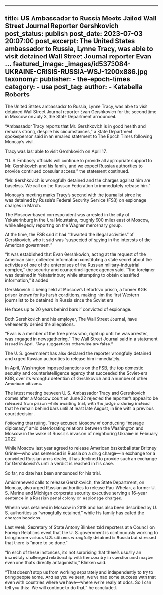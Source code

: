 
---
title: US Ambassador to Russia Meets Jailed Wall Street Journal Reporter Gershkovich 
post_status: publish
post_date: 2023-07-03 20:07:00 
post_excerpt: The United States ambassador to Russia, Lynne Tracy, was able to visit detained Wall Street Journal reporter Evan ... 
featured_image: _images/id5373084-UKRAINE-CRISIS-RUSSIA-WSJ-1200x886.jpg 
taxonomy:
    publisher:
        - the-epoch-times
    category:
        - usa 
    post_tag:
    author:
        - Katabella Roberts
---
The United States ambassador to Russia, Lynne Tracy, was able to visit detained Wall Street Journal reporter Evan Gershkovich for the second time in Moscow on July 3, the State Department announced.

“Ambassador Tracy reports that Mr. Gershkovich is in good health and remains strong, despite his circumstances,” a State Department spokesperson said in an emailed statement to The Epoch Times following Monday’s visit.

Tracy was last able to visit Gershkovich on April 17.

“U. S. Embassy officials will continue to provide all appropriate support to Mr. Gershkovich and his family, and we expect Russian authorities to provide continued consular access,” the statement continued.

“Mr. Gershkovich is wrongfully detained and the charges against him are baseless. We call on the Russian Federation to immediately release him.”

Monday’s meeting marks Tracy’s second with the journalist since he was detained by Russia’s Federal Security Service (FSB) on espionage charges in March.

The Moscow-based correspondent was arrested in the city of Yekaterinburg in the Ural Mountains, roughly 900 miles east of Moscow, while allegedly reporting on the Wagner mercenary group.

At the time, the FSB said it had “thwarted the illegal activities” of Gershkovich, who it said was “suspected of spying in the interests of the American government.”

“It was established that Evan Gershkovich, acting at the request of the American side, collected information constituting a state secret about the activities of one of the enterprises of the Russian military-industrial complex,” the security and counterintelligence agency said. “The foreigner was detained in Yekaterinburg while attempting to obtain classified information,” it added.

Gershkovich is being held at Moscow’s Lefortovo prison, a former KGB prison known for its harsh conditions, making him the first Western journalist to be detained in Russia since the Soviet era.

He faces up to 20 years behind bars if convicted of espionage.

Both Gershkovich and his employer, The Wall Street Journal, have vehemently denied the allegations.

“Evan is a member of the free press who, right up until he was arrested, was engaged in newsgathering,” The Wall Street Journal said in a statement issued in April. “Any suggestions otherwise are false.”

The U. S. government has also declared the reporter wrongfully detained and urged Russian authorities to release him immediately.

In April, Washington imposed sanctions on the FSB, the top domestic security and counterintelligence agency that succeeded the Soviet-era KGB, over its wrongful detention of Gershkovich and a number of other American citizens.

The latest meeting between U. S. Ambassador Tracy and Gershkovich comes after a Moscow court on June 22 rejected the reporter’s appeal to be released from prison while awaiting trial, with the judge ordering instead that he remain behind bars until at least late August, in line with a previous court decision.

Following that ruling, Tracy accused Moscow of conducting “hostage diplomacy” amid deteriorating relations between the Washington and Moscow in the wake of Russia’s invasion of neighboring Ukraine in February 2022.

While Moscow last year agreed to release American basketball star Brittney Griner—who was sentenced in Russia on a drug charge—in exchange for a convicted Russian arms dealer, it has declined to provide such an exchange for Gershkovich’s until a verdict is reached in his case.

So far, no date has been announced for his trial.

Amid renewed calls to release Gershkovich, the State Department, on Monday, also urged Russian authorities to release Paul Whelan, a former U. S. Marine and Michigan corporate security executive serving a 16-year sentence in a Russian penal colony on espionage charges.

Whelan was detained in Moscow in 2018 and has also been described by U. S. authorities as “wrongfully detained,” while his family has called the charges baseless.

Last week, Secretary of State Antony Blinken told reporters at a Council on Foreign Relations event that the U. S. government is continuously working to bring home various U.S. citizens wrongfully detained in Russia but stressed that there is “more to be done.”

“In each of these instances, it’s not surprising that there’s usually an incredibly challenged relationship with the country in question and maybe even one that’s directly antagonistic,” Blinken said.

“That doesn’t stop us from working separately and independently to try to bring people home. And as you’ve seen, we’ve had some success with that even with countries where we have—where we’re really at odds. So I can tell you this:  We will continue to do that,” he concluded. 